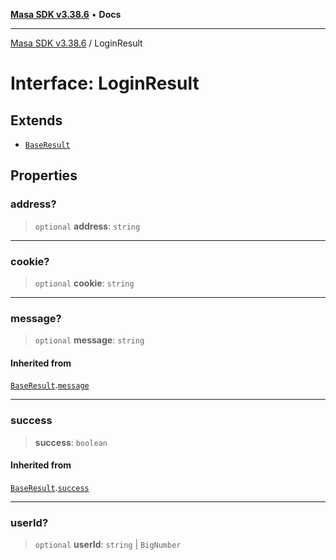 [**Masa SDK v3.38.6**](../README.md) • **Docs**

***

[Masa SDK v3.38.6](../globals.md) / LoginResult

# Interface: LoginResult

## Extends

- [`BaseResult`](BaseResult.md)

## Properties

### address?

> `optional` **address**: `string`

***

### cookie?

> `optional` **cookie**: `string`

***

### message?

> `optional` **message**: `string`

#### Inherited from

[`BaseResult`](BaseResult.md).[`message`](BaseResult.md#message)

***

### success

> **success**: `boolean`

#### Inherited from

[`BaseResult`](BaseResult.md).[`success`](BaseResult.md#success)

***

### userId?

> `optional` **userId**: `string` \| `BigNumber`
